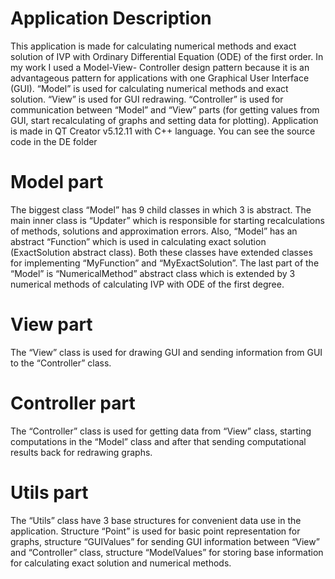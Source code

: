 # Application Description
This application is made for calculating numerical methods and exact solution of IVP with
Ordinary Differential Equation (ODE) of the first order. In my work I used a Model-View-
Controller design pattern because it is an advantageous pattern for applications with one
Graphical User Interface (GUI). “Model” is used for calculating numerical methods and
exact solution. “View” is used for GUI redrawing. “Controller” is used for communication
between “Model” and “View” parts (for getting values from GUI, start recalculating of
graphs and setting data for plotting). Application is made in QT Creator v5.12.11 with C++
language. You can see the source code in the DE folder

# Model part
The biggest class “Model” has 9 child classes in which 3 is abstract. The main inner class
is “Updater” which is responsible for starting recalculations of methods, solutions and
approximation errors. Also, “Model” has an abstract “Function” which is used in
calculating exact solution (ExactSolution abstract class). Both these classes have extended
classes for implementing “MyFunction” and “MyExactSolution”. The last part of the
“Model” is “NumericalMethod” abstract class which is extended by 3 numerical methods
of calculating IVP with ODE of the first degree.

# View part
The “View” class is used for drawing GUI and sending information from GUI to the
“Controller” class.

# Controller part
The “Controller” class is used for getting data from “View” class, starting computations in
the “Model” class and after that sending computational results back for redrawing graphs.

# Utils part
The “Utils” class have 3 base structures for convenient data use in the application.
Structure “Point” is used for basic point representation for graphs, structure “GUIValues”
for sending GUI information between “View” and “Controller” class, structure
“ModelValues” for storing base information for calculating exact solution and numerical
methods.
